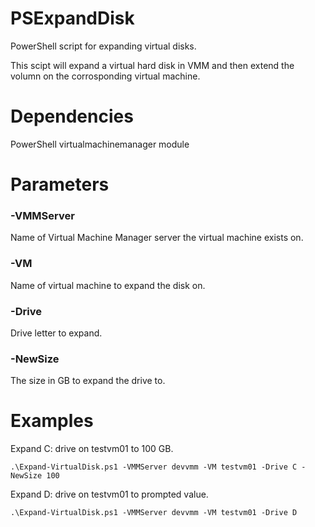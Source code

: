 # PSExpandDisk

PowerShell script for expanding virtual disks.  

This scipt will expand a virtual hard disk in VMM and then extend the volumn on the corrosponding virtual machine.  

# Dependencies

PowerShell virtualmachinemanager module

# Parameters

### -VMMServer

Name of Virtual Machine Manager server the virtual machine exists on.

### -VM

Name of virtual machine to expand the disk on.

### -Drive

Drive letter to expand.

### -NewSize

The size in GB to expand the drive to.

# Examples

Expand C: drive on testvm01 to 100 GB.
```
.\Expand-VirtualDisk.ps1 -VMMServer devvmm -VM testvm01 -Drive C -NewSize 100
```

Expand D: drive on testvm01 to prompted value.
```
.\Expand-VirtualDisk.ps1 -VMMServer devvmm -VM testvm01 -Drive D
```
